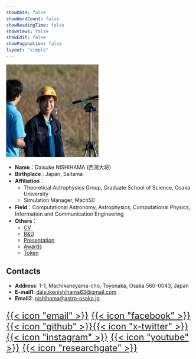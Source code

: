 ```yaml
---
showDate: false
showWordCount: false
showReadingTime: false
showViews: false
showEdit: false
showPagination: false
layout: "simple"
---
```


<img src="/img/profile.jpg" width="250px">

- **Name**：Daisuke NISHIHAMA (西濱大将)
- **Birthplace** : Japan, Saitama
- **Affiliation**：
  - Theoretical Astrophysics Group, Graduate School of Science, Osaka University
  - Simulation Manager, Mach50
- **Field**：Computational Astronomy, Astrophysics, Computational Physics, Information and Communication Engineering
- **Others**：
  - [CV](/en/cv)
  - [R&D](/en/res-dev.en)
  - [Presentation](/en/presentation.en)
  - [Awards](/en/award.en)
  - [Token](/token.en)

## Contacts

- **Address**: 1-1, Machikaneyama-cho, Toyonaka, Osaka 560-0043, Japan
- **E-mail1**: [daisukenishihama63@gmail.com](mailto:daisukenishihama63@gmail.com)
- **Email2**: [nishihama@astro-osaka.jp](mailto:nishihama@astro-osaka.jp)

<font size="+2">

[{{< icon "email" >}}](mailto:daisukenishihama63@gmail.com)
[{{< icon "facebook" >}}](https://www.facebook.com/daisuke.nishihama.63)
[{{< icon "github" >}}](https://github.com/ddd3h)[{{< icon "x-twitter" >}}](https://twitter.com/daisuke0603N)
[{{< icon "instagram" >}}](https://www.instagram.com/_ddd3h/)
[{{< icon "youtube" >}}](https://www.youtube.com/channel/UCI_JWuhXxkzlesbNqTQd34w)
[{{< icon "researchgate" >}}](https://www.researchgate.net/profile/Daisuke-Nishihama-2)

</font>